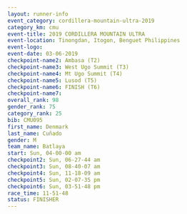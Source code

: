 ```yaml
---
layout: runner-info 
event_category: cordillera-mountain-ultra-2019 
category_km: cmu 
event-title: 2019 CORDILLERA MOUNTAIN ULTRA 
event-location: Tinongdan, Itogon, Benguet Philippines 
event-logo: 
event-date: 03-06-2019 
checkpoint-name2: Ambasa (T2) 
checkpoint-name3: West Ugo Summit (T3) 
checkpoint-name4: Mt Ugo Summit (T4) 
checkpoint-name5: Lusod (T5) 
checkpoint-name6: FINISH (T6) 
checkpoint-name7: 
overall_rank: 98
gender_rank: 75
category_rank: 25
bib: CMU095
first_name: Denmark
last_name: Cuñado
gender: M
team_name: Batlaya
start: Sun, 04-00-00 am
checkpoint2: Sun, 06-27-44 am
checkpoint3: Sun, 08-40-07 am
checkpoint4: Sun, 11-18-09 am
checkpoint5: Sun, 02-07-35 pm
checkpoint6: Sun, 03-51-48 pm
race_time: 11-51-48
status: FINISHER
---
```

